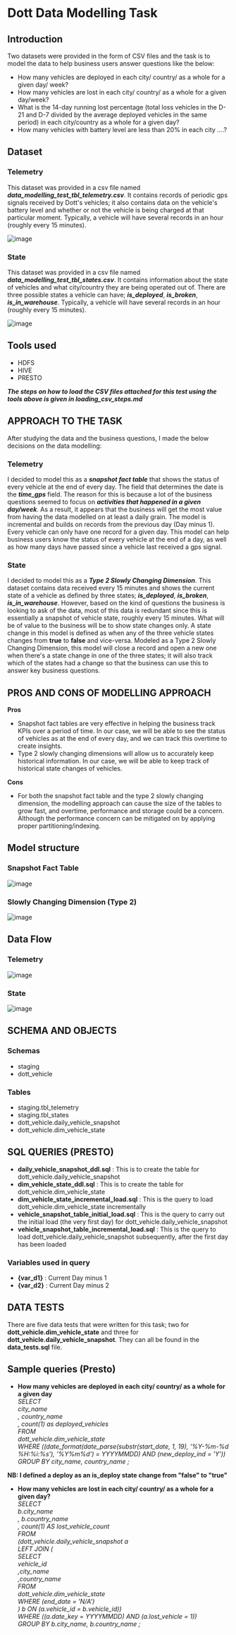 # Dott Data Modelling Task
## Introduction
Two datasets were provided in the form of CSV files and the task is to model the data to help business users answer questions like the below:
- How many vehicles are deployed in each city/ country/ as a whole for a given day/ week?
- How many vehicles are lost in each city/ country/ as a whole for a given day/week?
- What is the 14-day running lost percentage (total loss vehicles in the D-21 and D-7 divided by the average deployed vehicles in the same period) in each city/country as a whole for a given day?
- How many vehicles with battery level are less than 20% in each city ….?

## Dataset
### Telemetry
This dataset was provided in a csv file named ***data_modelling_test_tbl_telemetry.csv***. It contains records of periodic gps signals received by Dott's vehicles; it also contains data on the vehicle's battery level and whether or not the vehicle is being charged at that particular moment. Typically, a vehicle will have several records in an hour (roughly every 15 minutes).

![image](https://user-images.githubusercontent.com/35803494/128660956-978f2b9a-bd33-4b56-b9a6-775962d1dc4e.png)

### State
This dataset was provided in a csv file named ***data_modelling_test_tbl_states.csv***. It contains information about the state of vehicles and what city/country they are being operated out of. There are three possible states a vehicle can have; ***is_deployed***, ***is_broken***, ***is_in_warehouse***. Typically, a vehicle will have several records in an hour (roughly every 15 minutes).

![image](https://user-images.githubusercontent.com/35803494/128661421-db15f2c3-1b98-4a1f-8082-cc370a802581.png)


## Tools used
- HDFS
- HIVE
- PRESTO
 
 ***The steps on how to load the CSV files attached for this test using the tools above is given in loading_csv_steps.md***
 
 ## APPROACH TO THE TASK
 After studying the data and the business questions, I made the below decisions on the data modelling:
 
 ### Telemetry
 I decided to model this as a ***snapshot fact table*** that shows the status of every vehicle at the end of every day. The field that determines the date is the ***time_gps*** field. The reason for this is because a lot of the business questions seemed to focus on ***activities that happened in a given day/week***. As a result, it appears that the business will get the most value from having the data modelled on at least a daily grain. The model is incremental and builds on records from the previous day (Day minus 1). Every vehicle can only have one record for a given day. This model can help business users know the status of every vehicle at the end of a day, as well as how many days have passed since a vehicle last received a gps signal.
 
 ### State
 I decided to model this as a ***Type 2 Slowly Changing Dimension***. This dataset contains data received every 15 minutes and shows the current state of a vehicle as defined by three states; ***is_deployed***, ***is_broken***, ***is_in_warehouse***. However, based on the kind of questions the business is looking to ask of the data, most of this data is redundant since this is essentially a snapshot of vehicle state, roughly every 15 minutes. What will be of value to the business will be to show state changes only. A state change in this model is defined as when any of the three vehicle states changes from **true** to **false** and vice-versa. Modeled as a Type 2 Slowly Changing Dimension, this model will close a record and open a new one when there's a state change in one of the three states; it will also track which of the states had a change so that the business can use this to answer key business questions.
 
 ## PROS AND CONS OF MODELLING APPROACH
 **Pros**
 - Snapshot fact tables are very effective in helping the business track KPIs over a period of time. In our case, we will be able to see the status of vehicles as at the end of every day, and we can track this overtime to create insights.
 - Type 2 slowly changing dimensions will allow us to accurately keep historical information. In our case, we will be able to keep track of historical state changes of vehicles.

**Cons**
- For both the snapshot fact table and the type 2 slowly changing dimension, the modelling approach can cause the size of the tables to grow fast, and overtime, performance and storage could be a concern. Although the performance concern can be mitigated on by applying proper partitioning/indexing.
 
 ## Model structure
 
 ### Snapshot Fact Table

 ![image](https://user-images.githubusercontent.com/35803494/128664983-ac6917a5-bfe1-49fa-a70a-b1055a806a7b.png)
 
 ### Slowly Changing Dimension (Type 2)
![image](https://user-images.githubusercontent.com/35803494/128672979-de817e75-a953-4621-a7c6-15a56dae1052.png)


 ## Data Flow 
 ### Telemetry
 
 ![image](https://user-images.githubusercontent.com/35803494/128679789-6eb2764c-4b9f-4e10-a9b8-4aea050a89a3.png)
 
 ### State
 
 ![image](https://user-images.githubusercontent.com/35803494/128680354-f7142f6d-23f1-4ff3-9c12-d8bacf772044.png)
 
 ## SCHEMA AND OBJECTS
 ### Schemas
 - staging
 - dott_vehicle

### Tables
- staging.tbl_telemetry
- staging.tbl_states
- dott_vehicle.daily_vehicle_snapshot
- dott_vehicle.dim_vehicle_state


 
 ## SQL QUERIES (PRESTO)
 - **daily_vehicle_snapshot_ddl.sql** : This is to create the table for dott_vehicle.daily_vehicle_snapshot
 - **dim_vehicle_state_ddl.sql** : This is to create the table for dott_vehicle.dim_vehicle_state
 - **dim_vehicle_state_incremental_load.sql** : This is the query to load dott_vehicle.dim_vehicle_state incrementally 
 - **vehicle_snapshot_table_initial_load.sql** : This is the query to carry out the initial load (the very first day) for dott_vehicle.daily_vehicle_snapshot
 - **vehicle_snapshot_table_incremental_load.sql** : This is the query to load dott_vehicle.daily_vehicle_snapshot subsequently, after the first day has been loaded
 
 ### Variables used in query
 - **{var_d1}** : Current Day minus 1
 - **{var_d2}** : Current Day minus 2


## DATA TESTS
There are five data tests that were written for this task; two for **dott_vehicle.dim_vehicle_state** and three for **dott_vehicle.daily_vehicle_snapshot**. They can all be found in the **data_tests.sql** file.


 
 ## Sample queries (Presto)
 - **How many vehicles are deployed in each city/ country/ as a whole for a given day**    
 *SELECT*  
  *city_name*  
*, country_name*  
*, count(1) as deployed_vehicles*  
*FROM*  
  *dott_vehicle.dim_vehicle_state*  
*WHERE ((date_format(date_parse(substr(start_date, 1, 19), '%Y-%m-%d %H:%i:%s'), '%Y%m%d') = YYYYMMDD) AND (new_deploy_ind = 'Y'))*  
*GROUP BY city_name, country_name ;*  

**NB: I defined a deploy as an is_deploy state change from "false" to "true"**

- **How many vehicles are lost in each city/ country/ as a whole for a given day?**  
*SELECT*  
  *b.city_name*  
*, b.country_name*  
*, count(1) AS lost_vehicle_count*  
*FROM*  
  *(dott_vehicle.daily_vehicle_snapshot a*  
*LEFT JOIN (*  
   *SELECT*   
     *vehicle_id*  
     *,city_name*  
     *,country_name*    
   *FROM*  
     *dott_vehicle.dim_vehicle_state*  
   *WHERE (end_date = 'N/A')*  
*)  b ON (a.vehicle_id = b.vehicle_id))*  
*WHERE ((a.date_key = YYYYMMDD) AND (a.lost_vehicle = 1))*  
*GROUP BY b.city_name, b.country_name ;*  
